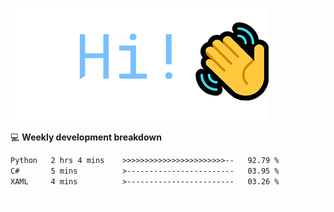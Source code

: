 ![Hi!](assets/images/hi.png)

💻 **Weekly development breakdown**
<!--START_SECTION:waka-->

```txt
Python   2 hrs 4 mins    >>>>>>>>>>>>>>>>>>>>>>>--   92.79 %
C#       5 mins          >------------------------   03.95 %
XAML     4 mins          >------------------------   03.26 %
```

<!--END_SECTION:waka-->

![footer](assets/images/footer.png)
